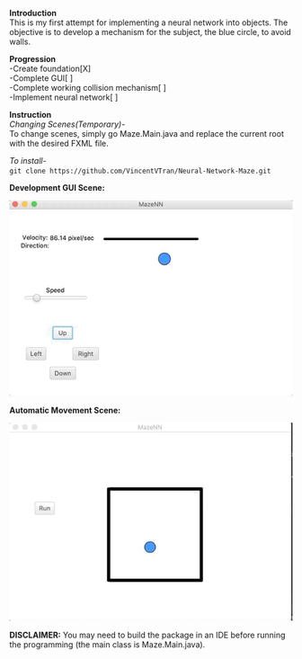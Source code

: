 **Introduction** <br/>
This is my first attempt for implementing a neural network into objects. The objective is to develop a mechanism for the subject, the blue circle, to avoid walls.


**Progression** <br/>
-Create foundation[X]<br/>
-Complete GUI[ ] <br/>
-Complete working collision mechanism[ ]<br/>
-Implement neural network[ ] <br/>


**Instruction** <br/>
_Changing Scenes(Temporary)-_ <br/>
To change scenes, simply go Maze.Main.java and replace the current root with the desired FXML file.

_To install-_ <br/>
`git clone https://github.com/VincentVTran/Neural-Network-Maze.git`

**Development GUI Scene:**

![](/Icons/Second.gif)

**Automatic Movement Scene:**

![](/Icons/First.gif)


**DISCLAIMER:**
You may need to build the package in an IDE before running the programming (the main class is Maze.Main.java).
  

